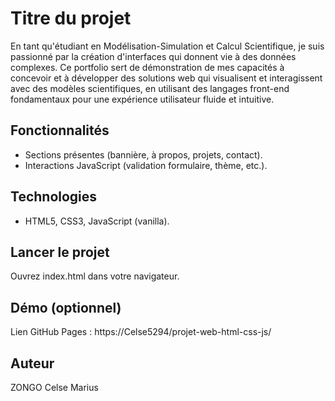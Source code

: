 # Titre du projet
En tant qu'étudiant en Modélisation-Simulation et Calcul Scientifique, je suis passionné par 
la création d'interfaces qui donnent vie à des données complexes. Ce portfolio sert de 
démonstration de mes capacités à concevoir et à développer des solutions web qui visualisent et 
interagissent avec des modèles scientifiques, en utilisant des langages front-end fondamentaux 
pour une expérience utilisateur fluide et intuitive.
## Fonctionnalités
- Sections présentes (bannière, à propos, projets, contact).
- Interactions JavaScript (validation formulaire, thème, etc.).
## Technologies
- HTML5, CSS3, JavaScript (vanilla).
## Lancer le projet
Ouvrez index.html dans votre navigateur.
## Démo (optionnel)
Lien GitHub Pages : https://Celse5294/projet-web-html-css-js/
## Auteur
ZONGO Celse Marius
